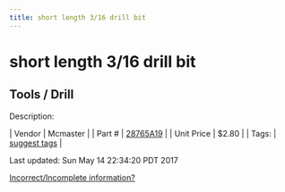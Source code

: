 ```yaml
---
title: short length 3/16 drill bit
---
```


# short length 3/16 drill bit
## Tools / Drill
Description: 	 

| Vendor | Mcmaster | 
| Part # | [28765A19](https://www.mcmaster.com/#28765A19) | 
| Unit Price | $2.80 | 
| Tags: | [suggest tags](https://docs.google.com/forms/d/e/1FAIpQLSeWyY8v3RgOty-MyWmh9U0iivNYN_molChYyS-0U-o-kOAv_g/viewform) | 

Last updated: Sun May 14 22:34:20 PDT 2017

 [Incorrect/Incomplete information?](https://docs.google.com/forms/d/e/1FAIpQLSeWyY8v3RgOty-MyWmh9U0iivNYN_molChYyS-0U-o-kOAv_g/viewform)